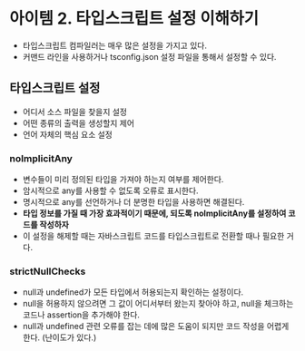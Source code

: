 # 아이템 2. 타입스크립트 설정 이해하기
- 타입스크립트 컴파일러는 매우 많은 설정을 가지고 있다.
- 커맨드 라인을 사용하거나 tsconfig.json 설정 파일을 통해서 설정할 수 있다.

## 타입스크립트 설정
- 어디서 소스 파일을 찾을지 설정
- 어떤 종류의 출력을 생성할지 제어
- 언어 자체의 핵심 요소 설정

### noImplicitAny
- 변수들이 미리 정의된 타입을 가져야 하는지 여부를 제어한다.
- 암시적으로 any를 사용할 수 없도록 오류로 표시한다.
- 명시적으로 any를 선언하거나 더 분명한 타입을 사용하면 해결된다.
- **타입 정보를 가질 때 가장 효과적이기 때문에, 되도록 noImplicitAny를 설정하여 코드를 작성하자**
- 이 설정을 해제할 때는 자바스크립트 코드를 타입스크립트로 전환할 때나 필요한 거다.

### strictNullChecks
- null과 undefined가 모든 타입에서 허용되는지 확인하는 설정이다.
- null을 허용하지 않으려면 그 값이 어디서부터 왔는지 찾아야 하고, null을 체크하는 코드나 assertion을 추가해야 한다.
- null과 undefined 관련 오류를 잡는 데에 많은 도움이 되지만 코드 작성을 어렵게 한다. (난이도가 있다.)

